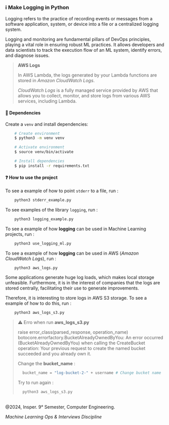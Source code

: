 ### ℹ️ Make Logging in Python

Logging refers to the practice of recording events or messages from a software application, system, or device into a file or a centralized logging system.

Logging and monitoring are fundamental pillars of DevOps principles, playing a vital role in ensuring robust ML practices. It allows developers and data scientists to track the execution flow of an ML system, identify errors, and diagnose issues.

> **AWS Logs**
>
> In AWS Lambda, the logs generated by your Lambda functions are stored in _Amazon CloudWatch Logs_.
> 
> _CloudWatch Logs_ is a fully managed service provided by AWS that allows you to collect, monitor, and store logs from various AWS services, including Lambda.

#### 📌 Dependencies

Create a `venv` and install dependencies:

```bash
    # Create environment
    $ python3 -m venv venv  

    # Activate environment
    $ source venv/bin/activate

    # Install dependencies
    $ pip install -r requirements.txt
``` 

#### ❓️ How to use the project

To see a example of how to point `stderr` to a file, run :

```bash
    python3 stderr_example.py
```

To see examples of the library `logging`, run :

```bash
    python3 logging_example.py
```

To see a example of how **logging** can be used in Machine Learning projects, run :

```bash
    python3 use_logging_ml.py
```



To see a example of how **logging** can be used in AWS (_Amazon CloudWatch Logs_), run :

```bash
    python3 aws_logs.py
```

Some applications generate huge log loads, which makes local storage unfeasible. Furthermore, it is in the interest of companies that the logs are stored centrally, facilitating their use to generate improvements.

Therefore, it is interesting to store logs in AWS S3 storage. To see a example of how to do this, run :

```bash
    python3 aws_logs_s3.py
```

> :warning: Erro when run **aws_logs_s3.py**
> 
>  raise error_class(parsed_response, operation_name)
botocore.errorfactory.BucketAlreadyOwnedByYou: An error occurred (BucketAlreadyOwnedByYou) when calling the CreateBucket operation: Your previous request to create the named bucket succeeded and you already own it.
>
> Change the **bucket_name** :
> ```python
>   bucket_name = "log-bucket-2-" + username # Change bucket name
> ```
> Try to run again :
> ```bash
>   python3 aws_logs_s3.py 
> ```

<br>
@2024, Insper. 9° Semester,  Computer Engineering.
<br>

_Machine Learning Ops & Interviews Discipline_